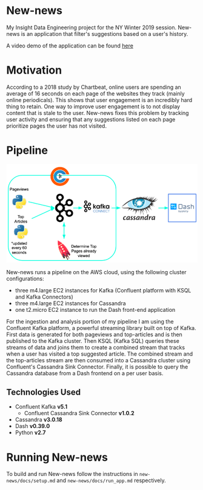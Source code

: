 # New-news
My Insight Data Engineering project for the NY Winter 2019 session. New-news is an application that filter's suggestions based on a user's history.

A video demo of the application can be found [here](https://www.youtube.com/watch?v=SdwCd5N5NLg&feature=youtu.be)

# Motivation
According to a 2018 study by Chartbeat, online users are spending an average of 16 seconds on each page of the websites they track (mainly online periodicals). This shows that user engagement is an incredibly hard thing to retain. One way to improve user engagement is to not display content that is stale to the user. New-news fixes this problem by tracking user activity and ensuring that any suggestions listed on each page prioritize pages the user has not visited.

# Pipeline
![alt text](docs/img/newnews-pipeline.png)

New-news runs a pipeline on the AWS cloud, using the following cluster configurations:

* three m4.large EC2 instances for Kafka (Confluent platform with KSQL and Kafka Connectors)
* three m4.large EC2 instances for Cassandra
* one t2.micro EC2 instance to run the Dash front-end application

For the ingestion and analysis portion of my pipeline I am using the Confluent Kafka platform, a powerful streaming library built on top of Kafka. First data is generated for both pageviews and top-articles and is then published to the Kafka cluster. Then KSQL (Kafka SQL) queries these streams of data and joins them to create a combined stream that tracks when a user has visited a top suggested article. The combined stream and the top-articles stream are then consumed into a Cassandra cluster using Confluent's Cassandra Sink Connector. Finally, it is possible to query the Cassandra database from a Dash frontend on a per user basis.


## Technologies Used
* Confluent Kafka **v5.1**
  * Confluent Cassandra Sink Connector **v1.0.2**
* Cassandra **v3.0.18**
* Dash **v0.39.0**
* Python **v2.7**

# Running New-news
To build and run New-news follow the instructions in `new-news/docs/setup.md` and `new-news/docs/run_app.md` respectively.

